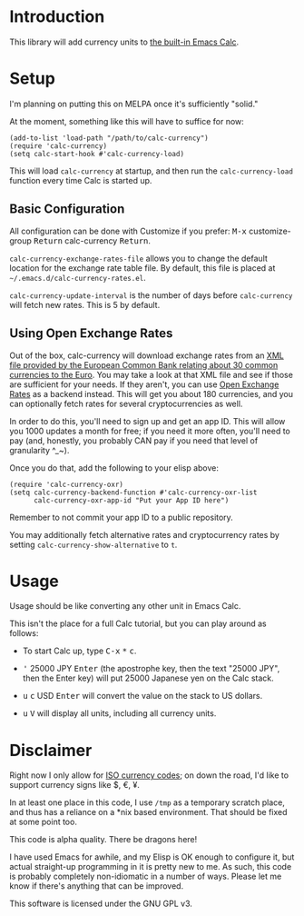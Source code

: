# Introduction

This library will add currency units to
[the built-in Emacs Calc](https://www.gnu.org/software/emacs/manual/html_mono/calc.html).

# Setup

I'm planning on putting this on MELPA once it's sufficiently "solid."

At the moment, something like this will have to suffice for now:

```elisp
(add-to-list 'load-path "/path/to/calc-currency")
(require 'calc-currency)
(setq calc-start-hook #'calc-currency-load)
```

This will load `calc-currency` at startup, and then run the
`calc-currency-load` function every time Calc is started up.

## Basic Configuration

All configuration can be done with Customize if you prefer: <kbd>M-x</kbd>
customize-group <kbd>Return</kbd> calc-currency <kbd>Return</kbd>.

`calc-currency-exchange-rates-file` allows you to change the
default location for the exchange rate table file.  By default,
this file is placed at `~/.emacs.d/calc-currency-rates.el`.

`calc-currency-update-interval` is the number of days before
`calc-currency` will fetch new rates.  This is 5 by default.

## Using Open Exchange Rates

Out of the box, calc-currency will download exchange rates from an
[XML file provided by the European Common Bank relating about 30
common currencies to the Euro](https://www.ecb.europa.eu/stats/eurofxref/eurofxref-daily.xml).
You may take a look at that XML file and see if those are
sufficient for your needs.  If they aren't, you can use [Open
Exchange Rates](https://openexchangerates.org/) as a backend
instead.  This will get you about 180 currencies, and you can
optionally fetch rates for several cryptocurrencies as well.

In order to do this, you'll need to sign up and get an app ID.
This will allow you 1000 updates a month for free; if you need
it more often, you'll need to pay (and, honestly, you probably
CAN pay if you need that level of granularity ^_~).

Once you do that, add the following to your elisp above:

```elisp
(require 'calc-currency-oxr)
(setq calc-currency-backend-function #'calc-currency-oxr-list
      calc-currency-oxr-app-id "Put your App ID here")
```

Remember to not commit your app ID to a public repository.

You may additionally fetch alternative rates and cryptocurrency
rates by setting `calc-currency-show-alternative` to `t`.

# Usage

Usage should be like converting any other unit in Emacs Calc.

This isn't the place for a full Calc tutorial, but you can play
around as follows:

 - To start Calc up, type <kbd>C-x</kbd> <kbd>*</kbd> <kbd>c</kbd>.

 - <kbd>'</kbd> 25000 JPY <kbd>Enter</kbd> (the apostrophe key,
   then the text "25000 JPY", then the Enter key) will put 25000
   Japanese yen on the Calc stack.

 - <kbd>u</kbd> <kbd>c</kbd> USD <kbd>Enter</kbd> will convert
   the value on the stack to US dollars.

 - <kbd>u</kbd> <kbd>V</kbd> will display all units, including all
   currency units.

# Disclaimer

Right now I only allow for
[ISO currency codes](https://en.wikipedia.org/wiki/ISO_4217);
on down the road, I'd like to support currency signs like $, €, ¥.

In at least one place in this code, I use `/tmp` as a temporary
scratch place, and thus has a reliance on a *nix based environment.
That should be fixed at some point too.

This code is alpha quality.  There be dragons here!

I have used Emacs for awhile, and my Elisp is OK enough to configure
it, but actual straight-up programming in it is pretty new to me.  As
such, this code is probably completely non-idiomatic in a number of
ways.  Please let me know if there's anything that can be improved.

This software is licensed under the GNU GPL v3.
